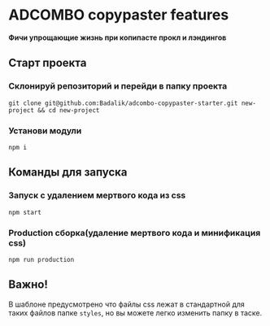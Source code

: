 # ADCOMBO copypaster features
**Фичи упрощающие жизнь при копипасте прокл и лэндингов**


## Старт проекта

### Склонируй репозиторий и перейди в папку проекта
```
git clone git@github.com:Badalik/adcombo-copypaster-starter.git new-project && cd new-project
```

### Установи модули
```
npm i
```

## Команды для запуска

### Запуск с удалением мертвого кода из css
```
npm start
```

### Production cборка(удаление мертвого кода и минификация css)
```
npm run production
```

## Важно!

В шаблоне предусмотрено что файлы css лежат в стандартной для таких файлов папке `styles`, но вы можете легко изменить
папку в таске.
